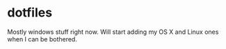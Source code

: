 dotfiles
========

Mostly windows stuff right now. Will start adding my OS X and Linux ones when I can be bothered.
